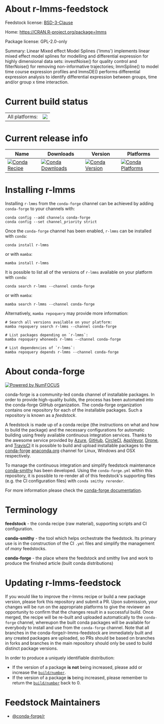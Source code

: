 About r-lmms-feedstock
======================

Feedstock license: [BSD-3-Clause](https://github.com/conda-forge/r-lmms-feedstock/blob/main/LICENSE.txt)

Home: https://CRAN.R-project.org/package=lmms

Package license: GPL-2.0-only

Summary: Linear Mixed effect Model Splines ('lmms') implements linear mixed effect model splines for modelling and differential expression for highly dimensional data sets: investNoise() for quality control and filterNoise() for removing non-informative trajectories; lmmSpline() to model time course expression profiles and lmmsDE() performs differential expression analysis to identify differential expression between groups, time and/or group x time interaction.

Current build status
====================


<table><tr><td>All platforms:</td>
    <td>
      <a href="https://dev.azure.com/conda-forge/feedstock-builds/_build/latest?definitionId=9727&branchName=main">
        <img src="https://dev.azure.com/conda-forge/feedstock-builds/_apis/build/status/r-lmms-feedstock?branchName=main">
      </a>
    </td>
  </tr>
</table>

Current release info
====================

| Name | Downloads | Version | Platforms |
| --- | --- | --- | --- |
| [![Conda Recipe](https://img.shields.io/badge/recipe-r--lmms-green.svg)](https://anaconda.org/conda-forge/r-lmms) | [![Conda Downloads](https://img.shields.io/conda/dn/conda-forge/r-lmms.svg)](https://anaconda.org/conda-forge/r-lmms) | [![Conda Version](https://img.shields.io/conda/vn/conda-forge/r-lmms.svg)](https://anaconda.org/conda-forge/r-lmms) | [![Conda Platforms](https://img.shields.io/conda/pn/conda-forge/r-lmms.svg)](https://anaconda.org/conda-forge/r-lmms) |

Installing r-lmms
=================

Installing `r-lmms` from the `conda-forge` channel can be achieved by adding `conda-forge` to your channels with:

```
conda config --add channels conda-forge
conda config --set channel_priority strict
```

Once the `conda-forge` channel has been enabled, `r-lmms` can be installed with `conda`:

```
conda install r-lmms
```

or with `mamba`:

```
mamba install r-lmms
```

It is possible to list all of the versions of `r-lmms` available on your platform with `conda`:

```
conda search r-lmms --channel conda-forge
```

or with `mamba`:

```
mamba search r-lmms --channel conda-forge
```

Alternatively, `mamba repoquery` may provide more information:

```
# Search all versions available on your platform:
mamba repoquery search r-lmms --channel conda-forge

# List packages depending on `r-lmms`:
mamba repoquery whoneeds r-lmms --channel conda-forge

# List dependencies of `r-lmms`:
mamba repoquery depends r-lmms --channel conda-forge
```


About conda-forge
=================

[![Powered by
NumFOCUS](https://img.shields.io/badge/powered%20by-NumFOCUS-orange.svg?style=flat&colorA=E1523D&colorB=007D8A)](https://numfocus.org)

conda-forge is a community-led conda channel of installable packages.
In order to provide high-quality builds, the process has been automated into the
conda-forge GitHub organization. The conda-forge organization contains one repository
for each of the installable packages. Such a repository is known as a *feedstock*.

A feedstock is made up of a conda recipe (the instructions on what and how to build
the package) and the necessary configurations for automatic building using freely
available continuous integration services. Thanks to the awesome service provided by
[Azure](https://azure.microsoft.com/en-us/services/devops/), [GitHub](https://github.com/),
[CircleCI](https://circleci.com/), [AppVeyor](https://www.appveyor.com/),
[Drone](https://cloud.drone.io/welcome), and [TravisCI](https://travis-ci.com/)
it is possible to build and upload installable packages to the
[conda-forge](https://anaconda.org/conda-forge) [anaconda.org](https://anaconda.org/)
channel for Linux, Windows and OSX respectively.

To manage the continuous integration and simplify feedstock maintenance
[conda-smithy](https://github.com/conda-forge/conda-smithy) has been developed.
Using the ``conda-forge.yml`` within this repository, it is possible to re-render all of
this feedstock's supporting files (e.g. the CI configuration files) with ``conda smithy rerender``.

For more information please check the [conda-forge documentation](https://conda-forge.org/docs/).

Terminology
===========

**feedstock** - the conda recipe (raw material), supporting scripts and CI configuration.

**conda-smithy** - the tool which helps orchestrate the feedstock.
                   Its primary use is in the construction of the CI ``.yml`` files
                   and simplify the management of *many* feedstocks.

**conda-forge** - the place where the feedstock and smithy live and work to
                  produce the finished article (built conda distributions)


Updating r-lmms-feedstock
=========================

If you would like to improve the r-lmms recipe or build a new
package version, please fork this repository and submit a PR. Upon submission,
your changes will be run on the appropriate platforms to give the reviewer an
opportunity to confirm that the changes result in a successful build. Once
merged, the recipe will be re-built and uploaded automatically to the
`conda-forge` channel, whereupon the built conda packages will be available for
everybody to install and use from the `conda-forge` channel.
Note that all branches in the conda-forge/r-lmms-feedstock are
immediately built and any created packages are uploaded, so PRs should be based
on branches in forks and branches in the main repository should only be used to
build distinct package versions.

In order to produce a uniquely identifiable distribution:
 * If the version of a package **is not** being increased, please add or increase
   the [``build/number``](https://docs.conda.io/projects/conda-build/en/latest/resources/define-metadata.html#build-number-and-string).
 * If the version of a package **is** being increased, please remember to return
   the [``build/number``](https://docs.conda.io/projects/conda-build/en/latest/resources/define-metadata.html#build-number-and-string)
   back to 0.

Feedstock Maintainers
=====================

* [@conda-forge/r](https://github.com/orgs/conda-forge/teams/r/)


